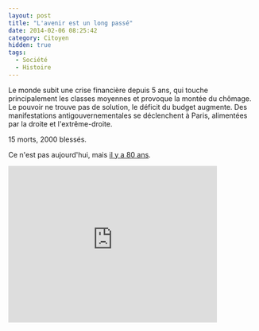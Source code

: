 ```yaml
---
layout: post
title: "L'avenir est un long passé"
date: 2014-02-06 08:25:42
category: Citoyen
hidden: true
tags:
  - Société
  - Histoire
---
```


Le monde subit une crise financière depuis 5 ans, qui touche principalement les classes moyennes et provoque la montée du chômage. Le pouvoir ne trouve pas de solution, le déficit du budget augmente. Des manifestations antigouvernementales se déclenchent à Paris, alimentées par la droite et l'extrême-droite.

15 morts, 2000 blessés.

Ce n'est pas aujourd'hui, mais [il y a 80 ans](http://fr.wikipedia.org/wiki/Crise_du_6_f%C3%A9vrier_1934 "Crise du 6 février 1934 &quot;, Wikipedia").

<div class="videoWrapper">
  <iframe width="420" height="315" src="https://www.youtube.com/embed/KhHwdFeyt_A" frameborder="0" allowfullscreen></iframe>
</div>
